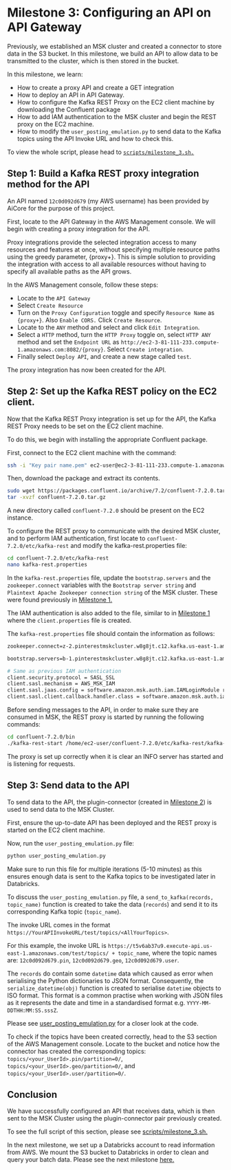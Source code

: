 # Milestone 3: Configuring an API on API Gateway

Previously, we established an MSK cluster and created a connector to store data in the S3 bucket. In this milestone, we build an API to allow data to be transmitted to the cluster, which is then stored in the bucket.

In this milestone, we learn:

- How to create a proxy API and create a GET integration
- How to deploy an API in API Gateway.
- How to configure the Kafka REST Proxy on the EC2 client machine by downloading the Confluent package
- How to add IAM authentication to the MSK cluster and begin the REST proxy on the EC2 machine.
- How to modify the `user_posting_emulation.py` to send data to the Kafka topics using the API Invoke URL and how to check this.

To view the whole script, please head to [`scripts/milestone_3.sh.`](../scripts/milestone_3.sh)

## Step 1: Build a Kafka REST proxy integration method for the API

An API named `12c0d092d679` (my AWS username) has been provided by AiCore for the purpose of this project.

First, locate to the API Gateway in the AWS Management console. We will begin with creating a proxy integration for the API.

Proxy integrations provide the selected integration access to many resources and features at once, without specifying multiple resource paths using the greedy parameter, {proxy+}. This is simple solution to providing the integration with access to all available resources without having to specify all available paths as the API grows.

In the AWS Management console, follow these steps:

- Locate to the `API Gateway`
- Select `Create Resource`
- Turn on the `Proxy Configuration` toggle and specify `Resource Name` as `{proxy+}`. Also `Enable CORS.` Click `Create Resource`.
- Locate to the `ANY` method and select and click `Edit Integration`.
- Select a `HTTP` method, turn the `HTTP Proxy` toggle on, select `HTTP ANY` method and set the `Endpoint URL` as `http://ec2-3-81-111-233.compute-1.amazonaws.com:8082/{proxy}`. Select `Create integration`.
- Finally select `Deploy API`, and create a new stage called `test`.

The proxy integration has now been created for the API.

## Step 2: Set up the Kafka REST policy on the EC2 client.

Now that the Kafka REST Proxy integration is set up for the API, the Kafka REST Proxy needs to be set on the EC2 client machine.

To do this, we begin with installing the appropriate Confluent package.

First, connect to the EC2 client machine with the command:

```bash
ssh -i "Key pair name.pem" ec2-user@ec2-3-81-111-233.compute-1.amazonaws.com
```

Then, download the package and extract its contents.

```bash
sudo wget https://packages.confluent.io/archive/7.2/confluent-7.2.0.tar.gz
tar -xvzf confluent-7.2.0.tar.gz
```

A new directory called `confluent-7.2.0` should be present on the EC2 instance.

To configure the REST proxy to communicate with the desired MSK cluster, and to perform IAM authentication, first locate to `confluent-7.2.0/etc/kafka-rest` and modify the kafka-rest.properties file:

```bash
cd confluent-7.2.0/etc/kafka-rest
nano kafka-rest.properties
```

In the `kafka-rest.properties` file, update the `bootstrap.servers` and the `zookeeper.connect` variables with the `Bootstrap server string` and `Plaintext Apache Zookeeper connection string` of the MSK cluster. These were found previously in [Milestone 1.](./milestone_1.md)

The IAM authentication is also added to the file, similar to in [Milestone 1](./milestone_1.md) where the `client.properties` file is created.

The `kafka-rest.properties` file should contain the information as follows:

```bash
zookeeper.connect=z-2.pinterestmskcluster.w8g8jt.c12.kafka.us-east-1.amazonaws.com:2181,z-1.pinterestmskcluster.w8g8jt.c12.kafka.us-east-1.amazonaws.com:2181,z-3.pinterestmskcluster.w8g8jt.c12.kafka.us-east-1.amazonaws.com:2181

bootstrap.servers=b-1.pinterestmskcluster.w8g8jt.c12.kafka.us-east-1.amazonaws.com:9098,b-3.pinterestmskcluster.w8g8jt.c12.kafka.us-east-1.amazonaws.com:9098,b-2.pinterestmskcluster.w8g8jt.c12.kafka.us-east-1.amazonaws.com:9098

# Same as previous IAM authentication
client.security.protocol = SASL_SSL
client.sasl.mechanism = AWS_MSK_IAM
client.sasl.jaas.config = software.amazon.msk.auth.iam.IAMLoginModule required awsRoleArn="arn:aws:iam::584739742957:role/12c0d092d679-ec2-access-role";
client.sasl.client.callback.handler.class = software.amazon.msk.auth.iam.IAMClientCallbackHandler
```

Before sending messages to the API, in order to make sure they are consumed in MSK, the REST proxy is started by running the following commands:

```bash
cd confluent-7.2.0/bin
./kafka-rest-start /home/ec2-user/confluent-7.2.0/etc/kafka-rest/kafka-rest.properties
```

The proxy is set up correctly when it is clear an INFO server has started and is listening for requests.

## Step 3: Send data to the API

To send data to the API, the plugin-connector (created in [Milestone 2](./milestone_2.md)) is used to send data to the MSK Cluster.

First, ensure the up-to-date API has been deployed and the REST proxy is started on the EC2 client machine.

Now, run the `user_posting_emulation.py` file:

```bash
python user_posting_emulation.py
```

Make sure to run this file for multiple iterations (5-10 minutes) as this ensures enough data is sent to the Kafka topics to be investigated later in Databricks.

To discuss the `user_posting_emulation.py` file, a `send_to_kafka(records, topic_name)` function is created to take the data (`records`) and send it to its corresponding Kafka topic (`topic_name`).

The invoke URL comes in the format `https://YourAPIInvokeURL/test/topics/<AllYourTopics>`.

For this example, the invoke URL is `https://t5v6ab37u9.execute-api.us-east-1.amazonaws.com/test/topics/ + topic_name`, where the topic names are: `12c0d092d679.pin`, `12c0d092d679.geo`, `12c0d092d679.user`.

The `records` do contain some `datetime` data which caused as error when serialising the Python dictionaries to JSON format. Consequently, the `serialize_datetime(obj)` function is created to serialise `datetime` objects to ISO format. This format is a common practise when working with JSON files as it represents the date and time in a standardised format e.g. `YYYY-MM-DDTHH:MM:SS.sssZ`.

Please see [user_posting_emulation.py](../user_posting_emulation.py) for a closer look at the code.

To check if the topics have been created correctly, head to the S3 section of the AWS Management console. Locate to the bucket and notice how the connector has created the corresponding topics: `topics/<your_UserId>.pin/partition=0/`, `topics/<your_UserId>.geo/partition=0/`, and `topics/<your_UserId>.user/partition=0/`.

## Conclusion

We have successfully configured an API that receives data, which is then sent to the MSK Cluster using the plugin-connector pair previously created.

To see the full script of this section, please see [scripts/milestone_3.sh.](../scripts/milestone_3.sh)

In the next milestone, we set up a Databricks account to read information from AWS. We mount the S3 bucket to Databricks in order to clean and query your batch data. Please see the next milestone [here.](./milestone_4.md)

